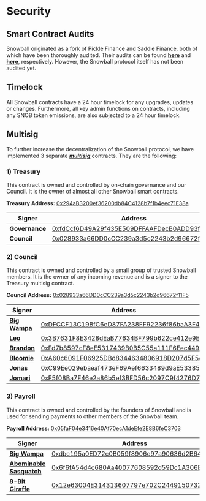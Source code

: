 # Security

## **Smart Contract Audits** <a href="smart-contract-audits" id="smart-contract-audits"></a>

Snowball originated as a fork of Pickle Finance and Saddle Finance, both of which have been thoroughly audited. Their audits can be found [**here**](https://github.com/pickle-finance/protocol/tree/master/audits) and [**here**](https://github.com/saddle-finance/saddle-audits), respectively. However, the Snowball protocol itself has not been audited yet.

## Timelock

All Snowball contracts have a 24 hour timelock for any upgrades, updates or changes. Furthermore, all key admin functions on contracts, including any SNOB token emissions, are also subjected to a 24 hour timelock.

## **Multisig** <a href="timelocks-and-multisig" id="timelocks-and-multisig"></a>

To further increase the decentralization of the Snowball protocol, we have implemented 3 separate [_**multisig**_](https://snowballs.gitbook.io/snowball-docs/resources/defi-glossary#multisig) contracts. They are the following:

### 1) Treasury

This contract is owned and controlled by on-chain governance and our Council. It is the owner of almost all other Snowball smart contracts.

**Treasury Address:** [0x294aB3200ef36200db84C4128b7f1b4eec71E38a](https://cchain.explorer.avax.network/address/0x294aB3200ef36200db84C4128b7f1b4eec71E38a/transactions)

| Signer         | Address                                                                                                                                            |
| -------------- | -------------------------------------------------------------------------------------------------------------------------------------------------- |
| **Governance** | [0xfdCcf6D49A29f435E509DFFAAFDecB0ADD93f8C0](https://cchain.explorer.avax.network/address/0xfdCcf6D49A29f435E509DFFAAFDecB0ADD93f8C0/transactions) |
| **Council**    | [0x028933a66DD0cCC239a3d5c2243b2d96672f11F5](https://cchain.explorer.avax.network/address/0x028933a66DD0cCC239a3d5c2243b2d96672f11F5/transactions) |

### 2) Council

This contract is owned and controlled by a small group of trusted Snowball members. It is the owner of any incoming revenue and is a signer to the Treasury multisig contract.

**Council Address:** [0x028933a66DD0cCC239a3d5c2243b2d96672f11F5](https://cchain.explorer.avax.network/address/0x028933a66DD0cCC239a3d5c2243b2d96672f11F5/transactions)

| Signer                                                 | Address                                                                                                                                            |
| ------------------------------------------------------ | -------------------------------------------------------------------------------------------------------------------------------------------------- |
| [**Big Wampa**](https://twitter.com/big_wampa) | [0xDFCCF13C19BfC6eD87FA238FF92236f86baA3F4a](https://cchain.explorer.avax.network/address/0xDFCCF13C19BfC6eD87FA238FF92236f86baA3F4a/transactions) |
| [**Leo**](https://twitter.com/Best_coder_NA)   | [0x3B7631F8E3428dEaB77634BF799b622ce412e9Ea](https://cchain.explorer.avax.network/address/0x3B7631F8E3428dEaB77634BF799b622ce412e9Ea/transactions) |
| [**Brandon**](https://github.com/bmino)        | [0xFd7b8597cF8eE5317439B0B5C55a111F6Eec449D](https://cchain.explorer.avax.network/address/0xFd7b8597cF8eE5317439B0B5C55a111F6Eec449D/transactions) |
| [**Bloomie**](https://twitter.com/BloomieBTC)  | [0xA60c6091F06925DBd8344634806918D207d5F5c1](https://cchain.explorer.avax.network/address/0xA60c6091F06925DBd8344634806918D207d5F5c1/transactions) |
| [**Jonas**](https://twitter.com/cyberjenos)    | [0xC99Ee029ebaeaf473eF69Aef6633489d9aE53385](https://cchain.explorer.avax.network/address/0xC99Ee029ebaeaf473eF69Aef6633489d9aE53385/transactions) |
| [**Jomari**](https://twitter.com/Jomari_P)     | [0xF5f08Ba7F46e2a86b5ef3BFD56c2097C9f4276D7](https://cchain.explorer.avax.network/address/0xF5f08Ba7F46e2a86b5ef3BFD56c2097C9f4276D7/transactions) |

### 3) Payroll

This contract is owned and controlled by the founders of Snowball and is used for sending payments to other members of the Snowball team.

**Payroll Address:** [0x05faF04e3416e40Af70ecA1deEfe2E8B6feC3703](https://cchain.explorer.avax.network/address/0x05faF04e3416e40Af70ecA1deEfe2E8B6feC3703/transactions)

| Signer                                                                | Address                                                                                                                                            |
| --------------------------------------------------------------------- | -------------------------------------------------------------------------------------------------------------------------------------------------- |
| [**Big Wampa**](https://twitter.com/big_wampa)                | [0xdbc195a0ED72c0B059f8906e97a90636d2B6409F](https://cchain.explorer.avax.network/address/0xdbc195a0ED72c0B059f8906e97a90636d2B6409F/transactions) |
| [**Abominable Sasquatch**](https://twitter.com/abominablesas) | [0x6f6fA54d4c680Aa40077608592d59Dc1A306Baf6](https://cchain.explorer.avax.network/address/0x6f6fA54d4c680Aa40077608592d59Dc1A306Baf6/transactions) |
| [**8-Bit Giraffe**](https://twitter.com/8bitgiraffe\_)        | [0x12e63004E314313607797e702C24491507329886](https://cchain.explorer.avax.network/address/0x12e63004E314313607797e702C24491507329886/transactions) |
